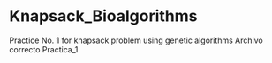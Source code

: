 # Knapsack_Bioalgorithms
Practice No. 1 for knapsack problem using genetic algorithms 
Archivo correcto Practica_1

